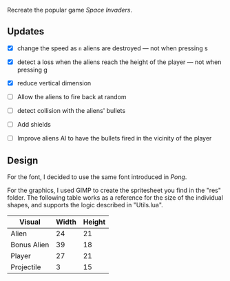 Recreate the popular game _Space Invaders_.

## Updates

- [x] change the speed as `n` aliens are destroyed — not when pressing s

- [x] detect a loss when the aliens reach the height of the player — not when pressing g

- [x] reduce vertical dimension

- [ ] Allow the aliens to fire back at random

- [ ] detect collision with the aliens' bullets

- [ ] Add shields

- [ ] Improve aliens AI to have the bullets fired in the vicinity of the player

## Design

For the font, I decided to use the same font introduced in _Pong_.

For the graphics, I used GIMP to create the spritesheet you find in the "res" folder. The following table works as a reference for the size of the individual shapes, and supports the logic described in "Utils.lua".

| Visual      | Width | Height |
| ----------- | ----- | ------ |
| Alien       | 24    | 21     |
| Bonus Alien | 39    | 18     |
| Player      | 27    | 21     |
| Projectile  | 3     | 15     |
